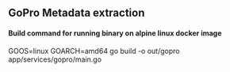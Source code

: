 ## GoPro Metadata extraction 

#### Build command for running binary on alpine linux docker image

GOOS=linux GOARCH=amd64 go build -o out/gopro app/services/gopro/main.go